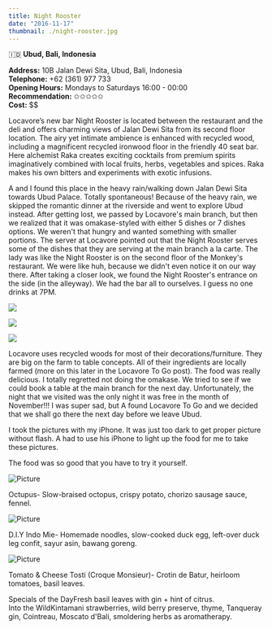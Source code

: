 ```yaml
---
title: Night Rooster
date: "2016-11-17"
thumbnail: ./night-rooster.jpg
---
```

🇮🇩 **Ubud, Bali, Indonesia**

**Address:** 10B Jalan Dewi Sita, Ubud, Bali, Indonesia  
**Telephone:** +62 (361) 977 733  
**Opening Hours:** Mondays to Saturdays 16:00 - 00:00​  
**Recommendation:** ✩✩✩✩✩​  
**Cost:** $$​  

Locavore’s new bar Night Rooster is located between the restaurant and the deli and offers charming views of Jalan Dewi Sita from its second floor location. The airy yet intimate ambience is enhanced with recycled wood, including a magnificent recycled ironwood floor in the friendly 40 seat bar. Here alchemist Raka creates exciting cocktails from premium spirits imaginatively combined with local fruits, herbs, vegetables and spices. Raka makes his own bitters and experiments with exotic infusions.

A and I found this place in the heavy rain/walking down Jalan Dewi Sita towards Ubud Palace. Totally spontaneous! Because of the heavy rain, we skipped the romantic dinner at the riverside and went to explore Ubud instead. After getting lost, we passed by Locavore's main branch, but then we realized that it was omakase-styled with either 5 dishes or 7 dishes options. We weren't that hungry and wanted something with smaller portions. The server at Locavore pointed out that the Night Rooster serves some of the dishes that they are serving at the main branch a la carte. The lady was like the Night Rooster is on the second floor of the Monkey's restaurant. We were like huh, because we didn't even notice it on our way there. After taking a closer look, we found the Night Rooster's entrance on the side (in the alleyway). We had the bar all to ourselves. I guess no one drinks at 7PM.

[![](https://hola-yolo.weebly.com/uploads/4/8/2/0/48209285/img-7318.jpg)](https://hola-yolo.weebly.com/uploads/4/8/2/0/48209285/img-7318_orig.jpg)

[![](https://hola-yolo.weebly.com/uploads/4/8/2/0/48209285/img-7319.jpg)](https://hola-yolo.weebly.com/uploads/4/8/2/0/48209285/img-7319_orig.jpg)

[![](https://hola-yolo.weebly.com/uploads/4/8/2/0/48209285/img-7320.jpg)](https://hola-yolo.weebly.com/uploads/4/8/2/0/48209285/img-7320_orig.jpg)

Locavore uses recycled woods for most of their decorations/furniture. They are big on the farm to table concepts. All of their ingredients are locally farmed (more on this later in the Locavore To Go post). The food was really delicious. I totally regretted not doing the omakase. We tried to see if we could book a table at the main branch for the next day. Unfortunately, the night that we visited was the only night it was free in the month of November!!! I was super sad, but A found Locavore To Go and we decided that we shall go there the next day before we leave Ubud.   
  
I took the pictures with my iPhone. It was just too dark to get proper picture without flash. A had to use his iPhone to light up the food for me to take these pictures.   
  
The food was so good that you have to try it yourself.

![Picture](https://hola-yolo.weebly.com/uploads/4/8/2/0/48209285/img-7324.jpg?685)

Octupus- Slow-braised octopus, crispy potato, chorizo sausage sauce, fennel.

![Picture](https://hola-yolo.weebly.com/uploads/4/8/2/0/48209285/img-7325.jpg?685)

D.I.Y Indo Mie- Homemade noodles, slow-cooked duck egg, left-over duck leg confit, sayur asin, bawang goreng.

![Picture](https://hola-yolo.weebly.com/uploads/4/8/2/0/48209285/img-7331.jpg?685)

Tomato & Cheese Tosti (Croque Monsieur)- Crotin de Batur, heirloom tomatoes, basil leaves.

Specials of the DayFresh basil leaves with gin + hint of citrus.  
Into the Wild​Kintamani strawberries, wild berry preserve, thyme, Tanqueray gin, Cointreau, Moscato d'Bali, smoldering herbs as aromatherapy.
